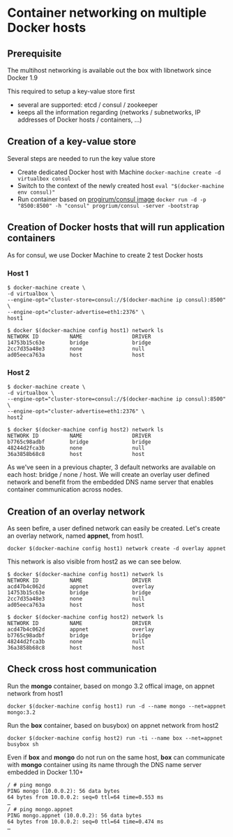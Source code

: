 # Container networking on multiple Docker hosts

## Prerequisite

The multihost networking is available out the box with libnetwork since Docker 1.9

This required to setup a key-value store first
* several are supported: etcd / consul / zookeeper
* keeps all the information regarding (networks / subnetworks, IP addresses of Docker hosts / containers, ...)

## Creation of a key-value store

Several steps are needed to run the key value store

* Create dedicated Docker host with Machine ```docker-machine create -d virtualbox consul```
* Switch to the context of the newly created host ```eval "$(docker-machine env consul)"```
* Run container based on [progirum/consul image](https://hub.docker.com/r/progrium/consul/) ```docker run -d -p "8500:8500" -h "consul" progrium/consul -server -bootstrap```
  
## Creation of Docker hosts that will run application containers

As for consul, we use Docker Machine to create 2 test Docker hosts

### Host 1

```
$ docker-machine create \
-d virtualbox \
--engine-opt="cluster-store=consul://$(docker-machine ip consul):8500" \
--engine-opt="cluster-advertise=eth1:2376" \
host1

$ docker $(docker-machine config host1) network ls
NETWORK ID          NAME                DRIVER
14753b15c63e        bridge              bridge
2cc7d35a48e3        none                null
ad05eeca763a        host                host
````

### Host 2

```
$ docker-machine create \
-d virtualbox \
--engine-opt="cluster-store=consul://$(docker-machine ip consul):8500" \
--engine-opt="cluster-advertise=eth1:2376" \
host2

$ docker $(docker-machine config host2) network ls
NETWORK ID          NAME                DRIVER
b7765c98adbf        bridge              bridge
48244d2fca3b        none                null
36a3858b68c8        host                host
```

As we've seen in a previous chapter, 3 default networks are available on each host: bridge / none / host.
We will create an overlay user defined network and benefit from the embedded DNS name server that enables container communication across nodes.

## Creation of an overlay network

As seen befire, a user defined network can easily be created. Let's create an overlay network, named **appnet**, from host1.

```docker $(docker-machine config host1) network create -d overlay appnet```

This network is also visible from host2 as we can see below.

```
$ docker $(docker-machine config host1) network ls
NETWORK ID          NAME                DRIVER
acd47b4c062d        appnet              overlay
14753b15c63e        bridge              bridge
2cc7d35a48e3        none                null
ad05eeca763a        host                host

$ docker $(docker-machine config host2) network ls
NETWORK ID          NAME                DRIVER
acd47b4c062d        appnet              overlay
b7765c98adbf        bridge              bridge
48244d2fca3b        none                null
36a3858b68c8        host                host
```

## Check cross host communication


Run the **mongo** container, based on mongo 3.2 offical image, on appnet network from host1

```docker $(docker-machine config host1) run -d --name mongo --net=appnet mongo:3.2```

Run the **box** container, based on busybox) on appnet network from host2

```docker $(docker-machine config host2) run -ti --name box --net=appnet busybox sh```

Even if **box** and **mongo** do not run on the same host, **box** can communicate with **mongo** container using its name through the DNS name server embedded in Docker 1.10+

```
/ # ping mongo
PING mongo (10.0.0.2): 56 data bytes
64 bytes from 10.0.0.2: seq=0 ttl=64 time=0.553 ms
…
/ # ping mongo.appnet
PING mongo.appnet (10.0.0.2): 56 data bytes
64 bytes from 10.0.0.2: seq=0 ttl=64 time=0.474 ms
…
```
